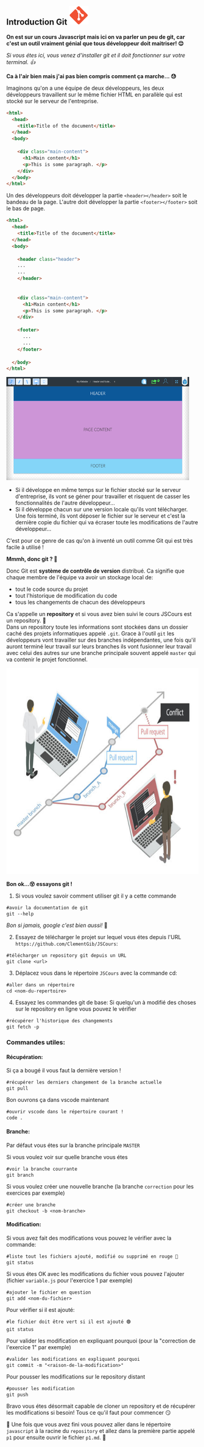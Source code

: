## Introduction Git <img src="/images/git.png" alt="cplusplus" width="50" height="50"/>
**On est sur un cours Javascript mais ici on va parler un peu de git, car c'est un outil vraiment génial que tous développeur doit maitriser! 😌** 

*Si vous étes ici, vous venez d'installer git et il doit fonctionner sur votre terminal. 👍*


**Ca à l'air bien mais j'ai pas bien compris comment ça marche... 😓**

Imaginons qu'on a une équipe de deux développeurs, les deux développeurs travaillent sur le même fichier HTML en parallèle qui est stocké sur le serveur de l'entreprise.
```html
<html>
  <head>
    <title>Title of the document</title>
  </head>
  <body>

    <div class="main-content">
      <h1>Main content</h1>
      <p>This is some paragraph. </p>
    </div>
  </body>
</html>
```

Un des développeurs doit développer la partie `<header></header>` soit le bandeau de la page.
L'autre doit développer la partie `<footer></footer>` soit le bas de page.
```html
<html>
  <head>
    <title>Title of the document</title>
  </head>
  <body>

    <header class="header">
    ...
    ...
    </header>


    <div class="main-content">
      <h1>Main content</h1>
      <p>This is some paragraph. </p>
    </div>

    <footer>
      ...
      ...
    </footer>

  </body>
</html>
```

<img src="/images/ui.png" alt="cplusplus" width="480" height="270"/>

* Si il développe en même temps sur le fichier stocké sur le serveur d'entreprise, ils vont se géner pour travailler et risquent de casser les fonctionnalités de l'autre développeur...
* Si il développe chacun sur une version locale qu'ils vont télécharger. Une fois terminé, ils vont déposer le fichier sur le serveur et c'est la dernière copie du fichier qui va écraser toute les modifications de l'autre développeur...

C'est pour ce genre de cas qu'on à inventé un outil comme Git qui est très facile à utilisé !



**Mmmh, donc git ? 🤔**

Donc Git est **système de contrôle de version** distribué. Ca signifie que chaque membre de l'équipe va avoir un stockage local de:
* tout le code source du projet 
* tout l'historique de modification du code
* tous les changements de chacun des développeurs

Ca s'appelle un **repository** et si vous avez bien suivi le cours JSCours est un repository. 🤯 <br>
Dans un repository toute les informations sont stockées dans un dossier caché des projets informatiques appelé `.git`.
Grace à l'outil `git` les développeurs vont travailler sur des branches indépendantes, une fois qu'il auront terminé leur travail sur leurs branches ils vont fusionner leur travail avec celui des autres sur une branche principale souvent appelé `master` qui va contenir le projet fonctionnel.

<img src="/images/gitwork.jpg" alt="cplusplus" width="960" height="540"/>

**Bon ok...😵 essayons git !**
1. Si vous voulez savoir comment utiliser git il y a cette commande
```shell
#avoir la documentation de git
git --help
```
*Bon si jamais, google c'est bien aussi!* 🦥


2. Essayez de télécharger le projet sur lequel vous étes depuis l'URL `https://github.com/ClementGib/JSCours`:
```shell
#télécharger un repository git depuis un URL
git clone <url>
```
3. Déplacez vous dans le répertoire `JSCours` avec la commande cd:
```shell
#aller dans un répertoire
cd <nom-du-repertoire>
```
4. Essayez les commandes git de base:
Si quelqu'un à modifié des choses sur le repository en ligne vous pouvez le vérifier
```shell
#récupérer l'historique des changements
git fetch -p
```
### Commandes utiles:

#### Récupération:

Si ça a bougé il vous faut la dernière version !
```shell
#récupérer les derniers changement de la branche actuelle
git pull
```

Bon ouvrons ça dans vscode maintenant
```shell
#ouvrir vscode dans le répertoire courant !
code .
```


#### Branche:

Par défaut vous étes sur la branche principale `MASTER`

Si vous voulez voir sur quelle branche vous étes
```shell
#voir la branche courrante
git branch
```

Si vous voulez créer une nouvelle branche 
(la branche `correction` pour les exercices par exemple) 
```shell
#créer une branche
git checkout -b <nom-branche>
```

#### Modification:

Si vous avez fait des modifications vous pouvez le vérifier avec la commande:
```shell
#liste tout les fichiers ajouté, modifié ou supprimé en rouge 🔴
git status
```

Si vous étes OK avec les modifications du fichier vous pouvez l'ajouter
(fichier `variable.js` pour l'exercice 1 par exemple) 
```shell
#ajouter le fichier en question
git add <nom-du-fichier>
```

Pour vérifier si il est ajouté:
```shell
#le fichier doit être vert si il est ajouté 🟢
git status
```
 
Pour valider les modification en expliquant pourquoi
(pour la "correction de l'exercice 1" par exemple)
```shell
#valider les modifications en expliquant pourquoi
git commit -m "<raison-de-la-modification>"
```

Pour pousser les modifications sur le repository distant
```shell
#pousser les modification
git push
```

Bravo vous étes désormait capable de cloner un repository et de récupérer les modifications si besoin! Tous ce qu'il faut pour commencer 😏 

📁 Une fois que vous avez fini vous pouvez aller dans le répertoire `javascript` à la racine du `repository` et allez dans la première partie appelé `p1` pour ensuite ouvrir le fichier `p1.md`. 📁
